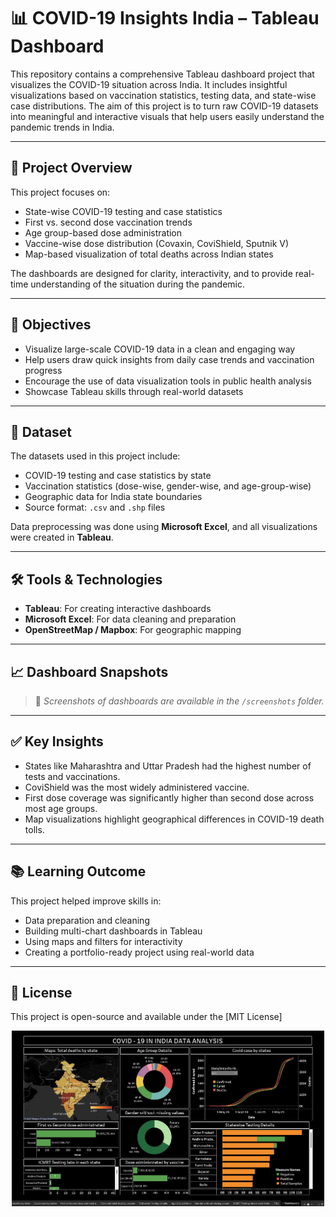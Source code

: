# 📊 COVID-19 Insights India – Tableau Dashboard

This repository contains a comprehensive Tableau dashboard project that visualizes the COVID-19 situation across India. It includes insightful visualizations based on vaccination statistics, testing data, and state-wise case distributions. The aim of this project is to turn raw COVID-19 datasets into meaningful and interactive visuals that help users easily understand the pandemic trends in India.

---

## 📌 Project Overview

This project focuses on:
- State-wise COVID-19 testing and case statistics
- First vs. second dose vaccination trends
- Age group-based dose administration
- Vaccine-wise dose distribution (Covaxin, CoviShield, Sputnik V)
- Map-based visualization of total deaths across Indian states

The dashboards are designed for clarity, interactivity, and to provide real-time understanding of the situation during the pandemic.

---

## 🎯 Objectives

- Visualize large-scale COVID-19 data in a clean and engaging way
- Help users draw quick insights from daily case trends and vaccination progress
- Encourage the use of data visualization tools in public health analysis
- Showcase Tableau skills through real-world datasets

---

## 📂 Dataset

The datasets used in this project include:
- COVID-19 testing and case statistics by state
- Vaccination statistics (dose-wise, gender-wise, and age-group-wise)
- Geographic data for India state boundaries
- Source format: `.csv` and `.shp` files

Data preprocessing was done using **Microsoft Excel**, and all visualizations were created in **Tableau**.

---

## 🛠️ Tools & Technologies

- **Tableau**: For creating interactive dashboards
- **Microsoft Excel**: For data cleaning and preparation
- **OpenStreetMap / Mapbox**: For geographic mapping

---

## 📈 Dashboard Snapshots

> 📌 *Screenshots of dashboards are available in the `/screenshots` folder.*

---

## ✅ Key Insights

- States like Maharashtra and Uttar Pradesh had the highest number of tests and vaccinations.
- CoviShield was the most widely administered vaccine.
- First dose coverage was significantly higher than second dose across most age groups.
- Map visualizations highlight geographical differences in COVID-19 death tolls.

---

## 📚 Learning Outcome

This project helped improve skills in:
- Data preparation and cleaning
- Building multi-chart dashboards in Tableau
- Using maps and filters for interactivity
- Creating a portfolio-ready project using real-world data


---

## 📜 License

This project is open-source and available under the [MIT License]

<p align="center">
  <img src="https://raw.githubusercontent.com/keshav-khandelwal/covid19-vaccination-dashboard/refs/heads/main/screenshots-tableau-project/1731692386377.jpg" width="500" />
</p>

